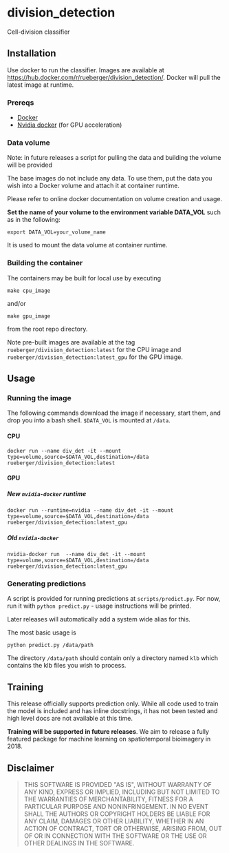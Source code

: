 # division_detection
Cell-division classifier


## Installation

Use docker to run the classifier. Images are available at https://hub.docker.com/r/rueberger/division_detection/.
Docker will pull the latest image at runtime.

### Prereqs

- [Docker](https://docs.docker.com/engine/installation/)
- [Nvidia docker](https://github.com/NVIDIA/nvidia-docker) (for GPU acceleration)


### Data volume

Note: in future releases a script for pulling the data and building the volume will be provided

The base images do not include any data. To use them, put the data you wish into a Docker volume and attach it
at container runtime.

Please refer to online docker documentation on volume creation and usage.

**Set the name of your volume to the environment variable DATA_VOL** such as in the following:

`export DATA_VOL=your_volume_name`

It is used to mount the data volume at container runtime.

### Building the container

The containers may be built for local use by executing

`make cpu_image`

and/or

`make gpu_image`

from the root repo directory.

Note pre-built images are available at the tag `rueberger/division_detection:latest` for the CPU image and
`rueberger/division_detection:latest_gpu` for the GPU image.

## Usage

### Running the image

The following commands download the image if necessary, start them, and drop you into a bash shell. `$DATA_VOL`
is mounted at `/data`.

#### CPU

`docker run --name div_det -it --mount type=volume,source=$DATA_VOL,destination=/data rueberger/division_detection:latest`

#### GPU

##### New `nvidia-docker` runtime

`docker run --runtime=nvidia --name div_det -it --mount type=volume,source=$DATA_VOL,destination=/data rueberger/division_detection:latest_gpu`

##### Old `nvidia-docker`

`nvidia-docker run  --name div_det -it --mount type=volume,source=$DATA_VOL,destination=/data rueberger/division_detection:latest_gpu`


### Generating predictions

A script is provided for running predictions at `scripts/predict.py`. For now, run it with `python predict.py` - usage instructions will be printed.

Later releases will automatically add a system wide alias for this.

The most basic usage is

`python predict.py /data/path`

The directory `/data/path` should contain only a directory named `klb` which contains the klb files you wish to process.

## Training

This release officially supports prediction only. While all code used to train the model is included and has inline
docstrings, it has not been tested and high level docs are not available at this time.

**Training will be supported in future releases**. We aim to release a fully featured package for machine
learning on spatiotemporal bioimagery in 2018.

## Disclaimer

> THIS SOFTWARE IS PROVIDED "AS IS", WITHOUT WARRANTY OF ANY KIND, EXPRESS OR IMPLIED, INCLUDING BUT NOT LIMITED TO THE WARRANTIES OF MERCHANTABILITY, FITNESS FOR A PARTICULAR PURPOSE AND NONINFRINGEMENT. IN NO EVENT SHALL THE AUTHORS OR COPYRIGHT HOLDERS BE LIABLE FOR ANY CLAIM, DAMAGES OR OTHER LIABILITY, WHETHER IN AN ACTION OF CONTRACT, TORT OR OTHERWISE, ARISING FROM, OUT OF OR IN CONNECTION WITH THE SOFTWARE OR THE USE OR OTHER DEALINGS IN THE SOFTWARE.
